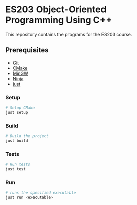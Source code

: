 # ES203 Object-Oriented Programming Using C++

This repository contains the programs for the ES203 course.

## Prerequisites

- [Git](https://git-scm.com/)
- [CMake](https://cmake.org/download/)
- [MinGW](https://winlibs.com/#download-release)
- [Ninja](https://github.com/ninja-build/ninja/releases/latest)
- [just](https://github.com/casey/just/releases/latest)

### Setup

```sh
# Setup CMake
just setup
```

### Build

```sh
# Build the project
just build
```

### Tests

```sh
# Run tests
just test
```

### Run

```sh
# runs the specified executable
just run <executable>
```
